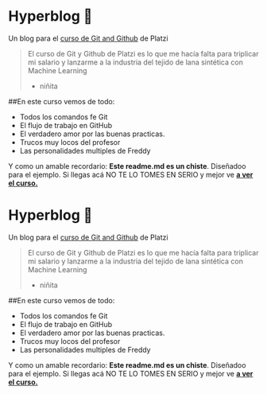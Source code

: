 # Hyperblog 💚
Un blog para el [curso de Git and Github](https://platzi.com/cursos/git-github/p:// "curso de Git and Github") de Platzi
>El curso de Git y Github de Platzi es lo que me hacía falta  para triplicar mi salario y lanzarme a la industria del tejido de lana sintética con Machine Learning
>- niñita

##En este curso vemos de todo:
* Todos los comandos fe Git
* El flujo de trabajo en GitHub
* El verdadero amor por las buenas practicas.
* Trucos muy locos del profesor
* Las personalidades multiples de Freddy

Y como un amable recordario: **Este readme.md es un chiste**. Diseñadoo para el ejemplo. Si llegas acá NO TE LO TOMES EN SERIO y mejor ve [**a ver el curso.**](https://platzi.com/cursos/git-github/ "a ver el curso.")
# Hyperblog 💚
Un blog para el [curso de Git and Github](https://platzi.com/cursos/git-github/p:// "curso de Git and Github") de Platzi
>El curso de Git y Github de Platzi es lo que me hacía falta  para triplicar mi salario y lanzarme a la industria del tejido de lana sintética con Machine Learning
>- niñita

##En este curso vemos de todo:
* Todos los comandos fe Git
* El flujo de trabajo en GitHub
* El verdadero amor por las buenas practicas.
* Trucos muy locos del profesor
* Las personalidades multiples de Freddy

Y como un amable recordario: **Este readme.md es un chiste**. Diseñadoo para el ejemplo. Si llegas acá NO TE LO TOMES EN SERIO y mejor ve [**a ver el curso.**](https://platzi.com/cursos/git-github/ "a ver el curso.")
